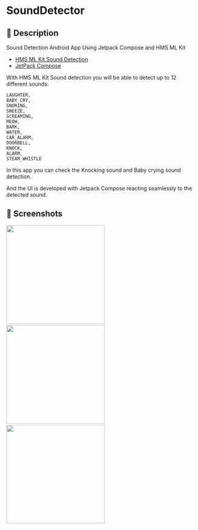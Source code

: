 # SoundDetector

## :scroll: Description
Sound Detection Android App Using Jetpack Compose and HMS ML Kit
- [HMS ML Kit Sound Detection](https://developer.huawei.com/consumer/en/doc/development/HMSCore-Guides/sound-detection-0000001055282786)
- [JetPack Compose](https://developer.android.com/jetpack/compose)

With HMS ML Kit Sound detection you will be able to detect up to 12 different sounds:
 
    LAUGHTER,
    BABY_CRY,
    SNORING,
    SNEEZE,
    SCREAMING,
    MEOW,
    BARK,
    WATER,
    CAR_ALARM,
    DOORBELL,
    KNOCK,
    ALARM,
    STEAM_WHISTLE
    
In this app you can check the Knocking sound and Baby crying sound detection.

And the UI is developed with Jetpack Compose reacting seamlessly to the detected sound.

## :camera_flash: Screenshots
<!-- You can add more screenshots here if you like -->
<img src="/results/screenshot_1.png" width="260">&emsp;<img src="/results/screenshot_2.png" width="260">&emsp;<img src="/results/screenshot_3.png" width="260">
